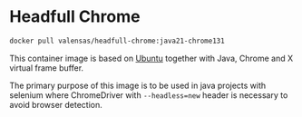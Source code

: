 # Headfull Chrome

```bash
docker pull valensas/headfull-chrome:java21-chrome131
```

This container image is based on [Ubuntu](https://hub.docker.com/_/ubuntu)
together with Java, Chrome and X virtual frame buffer.

The primary purpose of this image is to be used in java projects with selenium
where ChromeDriver with `--headless=new` header is necessary to avoid browser detection.
